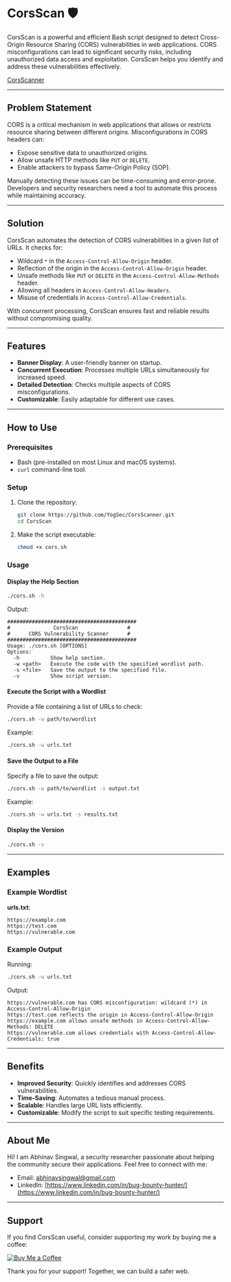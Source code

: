 # CorsScan 🛡️

CorsScan is a powerful and efficient Bash script designed to detect Cross-Origin Resource Sharing (CORS) vulnerabilities in web applications. CORS misconfigurations can lead to significant security risks, including unauthorized data access and exploitation. CorsScan helps you identify and address these vulnerabilities effectively.

[CorsScanner](https://github.com/yogsec/CorsScanner/blob/main/corsscanner.png)

---

## Problem Statement

CORS is a critical mechanism in web applications that allows or restricts resource sharing between different origins. Misconfigurations in CORS headers can:

- Expose sensitive data to unauthorized origins.
- Allow unsafe HTTP methods like `PUT` or `DELETE`.
- Enable attackers to bypass Same-Origin Policy (SOP).

Manually detecting these issues can be time-consuming and error-prone. Developers and security researchers need a tool to automate this process while maintaining accuracy.

---

## Solution

CorsScan automates the detection of CORS vulnerabilities in a given list of URLs. It checks for:

- Wildcard `*` in the `Access-Control-Allow-Origin` header.
- Reflection of the origin in the `Access-Control-Allow-Origin` header.
- Unsafe methods like `PUT` or `DELETE` in the `Access-Control-Allow-Methods` header.
- Allowing all headers in `Access-Control-Allow-Headers`.
- Misuse of credentials in `Access-Control-Allow-Credentials`.

With concurrent processing, CorsScan ensures fast and reliable results without compromising quality.

---

## Features

- **Banner Display**: A user-friendly banner on startup.
- **Concurrent Execution**: Processes multiple URLs simultaneously for increased speed.
- **Detailed Detection**: Checks multiple aspects of CORS misconfigurations.
- **Customizable**: Easily adaptable for different use cases.

---

## How to Use

### Prerequisites

- Bash (pre-installed on most Linux and macOS systems).
- `curl` command-line tool.

### Setup

1. Clone the repository:
   ```bash
   git clone https://github.com/YogSec/CorsScanner.git
   cd CorsScan
   ```

2. Make the script executable:
   ```bash
   chmod +x cors.sh
   ```

### Usage

#### Display the Help Section

```bash
./cors.sh -h
```
Output:
```
##########################################
#              CorsScan                #
#      CORS Vulnerability Scanner      #
##########################################
Usage: ./cors.sh [OPTIONS]
Options:
  -h          Show help section.
  -w <path>   Execute the code with the specified wordlist path.
  -s <file>   Save the output to the specified file.
  -v          Show script version.
```

#### Execute the Script with a Wordlist

Provide a file containing a list of URLs to check:

```bash
./cors.sh -w path/to/wordlist
```
Example:
```bash
./cors.sh -w urls.txt
```

#### Save the Output to a File

Specify a file to save the output:

```bash
./cors.sh -w path/to/wordlist -s output.txt
```
Example:
```bash
./cors.sh -w urls.txt -s results.txt
```

#### Display the Version

```bash
./cors.sh -v
```

---

## Examples

### Example Wordlist
**urls.txt**:
```
https://example.com
https://test.com
https://vulnerable.com
```

### Example Output

Running:
```bash
./cors.sh -w urls.txt
```
Output:
```
https://vulnerable.com has CORS misconfiguration: wildcard (*) in Access-Control-Allow-Origin
https://test.com reflects the origin in Access-Control-Allow-Origin
https://example.com allows unsafe methods in Access-Control-Allow-Methods: DELETE
https://vulnerable.com allows credentials with Access-Control-Allow-Credentials: true
```

---

## Benefits

- **Improved Security**: Quickly identifies and addresses CORS vulnerabilities.
- **Time-Saving**: Automates a tedious manual process.
- **Scalable**: Handles large URL lists efficiently.
- **Customizable**: Modify the script to suit specific testing requirements.

---

## About Me

Hi! I am Abhinav Singwal, a security researcher passionate about helping the community secure their applications. Feel free to connect with me:

- Email: [abhinavsingwal@gmail.com](mailto:abhinavsingwal@gmail.com)
- LinkedIn: [https://www.linkedin.com/in/bug-bounty-hunter/](https://www.linkedin.com/in/bug-bounty-hunter/)

---

## Support

If you find CorsScan useful, consider supporting my work by buying me a coffee:

[![Buy Me a Coffee](https://img.shields.io/badge/Buy%20Me%20a%20Coffee-Support%20My%20Work-orange)](https://buymeacoffee.com/yogsec)

Thank you for your support! Together, we can build a safer web.

